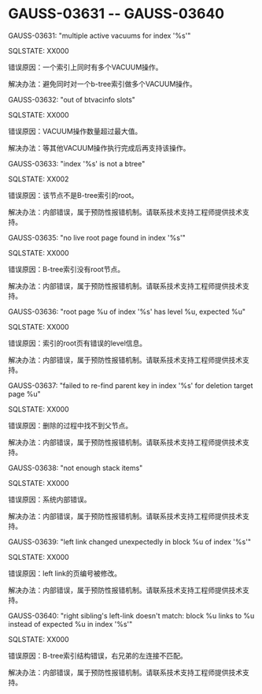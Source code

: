 # GAUSS-03631 -- GAUSS-03640

GAUSS-03631: "multiple active vacuums for index '%s'"

SQLSTATE: XX000

错误原因：一个索引上同时有多个VACUUM操作。

解决办法：避免同时对一个b-tree索引做多个VACUUM操作。

GAUSS-03632: "out of btvacinfo slots"

SQLSTATE: XX000

错误原因：VACUUM操作数量超过最大值。

解决办法：等其他VACUUM操作执行完成后再支持该操作。

GAUSS-03633: "index '%s' is not a btree"

SQLSTATE: XX002

错误原因：该节点不是B-tree索引的root。

解决办法：内部错误，属于预防性报错机制。请联系技术支持工程师提供技术支持。

GAUSS-03635: "no live root page found in index '%s'"

SQLSTATE: XX000

错误原因：B-tree索引没有root节点。

解决办法：内部错误，属于预防性报错机制。请联系技术支持工程师提供技术支持。

GAUSS-03636: "root page %u of index '%s' has level %u, expected %u"

SQLSTATE: XX000

错误原因：索引的root页有错误的level信息。

解决办法：内部错误，属于预防性报错机制。请联系技术支持工程师提供技术支持。

GAUSS-03637: "failed to re-find parent key in index '%s' for deletion target page %u"

SQLSTATE: XX000

错误原因：删除的过程中找不到父节点。

解决办法：内部错误，属于预防性报错机制。请联系技术支持工程师提供技术支持。

GAUSS-03638: "not enough stack items"

SQLSTATE: XX000

错误原因：系统内部错误。

解决办法：内部错误，属于预防性报错机制。请联系技术支持工程师提供技术支持。

GAUSS-03639: "left link changed unexpectedly in block %u of index '%s'"

SQLSTATE: XX000

错误原因：left link的页编号被修改。

解决办法：内部错误，属于预防性报错机制。请联系技术支持工程师提供技术支持。

GAUSS-03640: "right sibling's left-link doesn't match: block %u links to %u instead of expected %u in index '%s'"

SQLSTATE: XX000

错误原因：B-tree索引结构错误，右兄弟的左连接不匹配。

解决办法：内部错误，属于预防性报错机制。请联系技术支持工程师提供技术支持。

